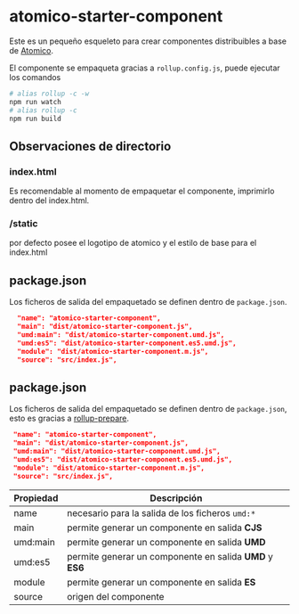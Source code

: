 # atomico-starter-component

Este es un pequeño esqueleto para crear componentes distribuibles a base de [Atomico](https://github.com/uppercod/atomico).

El componente se empaqueta gracias a `rollup.config.js`, puede ejecutar los comandos

```bash
# alias rollup -c -w
npm run watch
# alias rollup -c
npm run build
```

## Observaciones de directorio

### index.html

Es recomendable al momento de empaquetar el componente, imprimirlo dentro del index.html.

### /static

por defecto posee el logotipo de atomico y el estilo de base para el index.html


## package.json

Los ficheros de salida del empaquetado se definen dentro de `package.json`.

```json
  "name": "atomico-starter-component",
  "main": "dist/atomico-starter-component.js",
  "umd:main": "dist/atomico-starter-component.umd.js",
  "umd:es5": "dist/atomico-starter-component.es5.umd.js",
  "module": "dist/atomico-starter-component.m.js",
  "source": "src/index.js",
```

## package.json

Los ficheros de salida del empaquetado se definen dentro de `package.json`, esto es gracias a [rollup-prepare](https://github.com/uppercod/rollup-prepare).

```json
 "name": "atomico-starter-component",
 "main": "dist/atomico-starter-component.js",
 "umd:main": "dist/atomico-starter-component.umd.js",
 "umd:es5": "dist/atomico-starter-component.es5.umd.js",
 "module": "dist/atomico-starter-component.m.js",
 "source": "src/index.js",
```

| Propiedad | Descripción |
|-----------|-------------|
| name | necesario para la salida de los ficheros `umd:*`|
| main | permite generar un componente en salida **CJS** |
| umd:main | permite generar un componente en salida **UMD** |
| umd:es5 | permite generar un componente en salida **UMD** y **ES6** |
| module | permite generar un componente en salida **ES** |
| source | origen del componente |